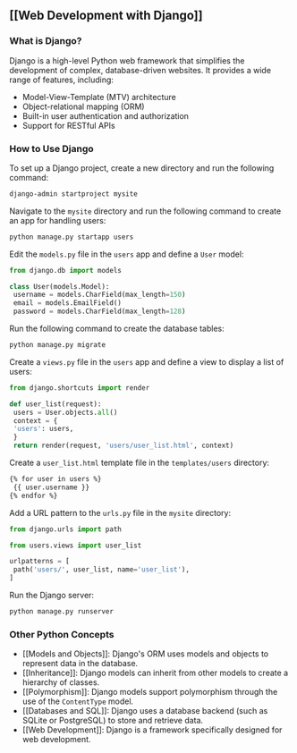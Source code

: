 ## [[Web Development with Django]]

### What is Django?
Django is a high-level Python web framework that simplifies the development of complex, database-driven websites. It provides a wide range of features, including:

- Model-View-Template (MTV) architecture
- Object-relational mapping (ORM)
- Built-in user authentication and authorization
- Support for RESTful APIs

### How to Use Django
To set up a Django project, create a new directory and run the following command:

```bash
django-admin startproject mysite
```

Navigate to the `mysite` directory and run the following command to create an app for handling users:

```bash
python manage.py startapp users
```

Edit the `models.py` file in the `users` app and define a `User` model:

```python
from django.db import models

class User(models.Model):
 username = models.CharField(max_length=150)
 email = models.EmailField()
 password = models.CharField(max_length=128)
```

Run the following command to create the database tables:

```bash
python manage.py migrate
```

Create a `views.py` file in the `users` app and define a view to display a list of users:

```python
from django.shortcuts import render

def user_list(request):
 users = User.objects.all()
 context = {
 'users': users,
 }
 return render(request, 'users/user_list.html', context)
```

Create a `user_list.html` template file in the `templates/users` directory:

```html
{% for user in users %}
 {{ user.username }}
{% endfor %}
```

Add a URL pattern to the `urls.py` file in the `mysite` directory:

```python
from django.urls import path

from users.views import user_list

urlpatterns = [
 path('users/', user_list, name='user_list'),
]
```

Run the Django server:

```bash
python manage.py runserver
```

### Other Python Concepts

- [[Models and Objects]]: Django's ORM uses models and objects to represent data in the database.
- [[Inheritance]]: Django models can inherit from other models to create a hierarchy of classes.
- [[Polymorphism]]: Django models support polymorphism through the use of the `ContentType` model.
- [[Databases and SQL]]: Django uses a database backend (such as SQLite or PostgreSQL) to store and retrieve data.
- [[Web Development]]: Django is a framework specifically designed for web development.
